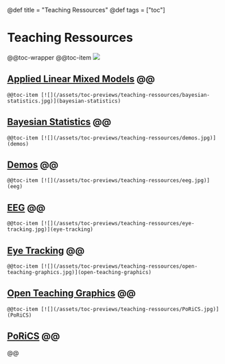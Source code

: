 @def title = "Teaching Ressources" 
@def tags = ["toc"] 
# Teaching Ressources

@@toc-wrapper
	@@toc-item [![](/assets/toc-previews/teaching-ressources/applied-linear-mixed-models.jpg)](applied-linear-mixed-models)
 ## [Applied Linear Mixed Models](applied-linear-mixed-models) @@
	@@toc-item [![](/assets/toc-previews/teaching-ressources/bayesian-statistics.jpg)](bayesian-statistics)
 ## [Bayesian Statistics](bayesian-statistics) @@
	@@toc-item [![](/assets/toc-previews/teaching-ressources/demos.jpg)](demos)
 ## [Demos](demos) @@
	@@toc-item [![](/assets/toc-previews/teaching-ressources/eeg.jpg)](eeg)
 ## [EEG](eeg) @@
	@@toc-item [![](/assets/toc-previews/teaching-ressources/eye-tracking.jpg)](eye-tracking)
 ## [Eye Tracking](eye-tracking) @@
	@@toc-item [![](/assets/toc-previews/teaching-ressources/open-teaching-graphics.jpg)](open-teaching-graphics)
 ## [Open Teaching Graphics](open-teaching-graphics) @@
	@@toc-item [![](/assets/toc-previews/teaching-ressources/PoRiCS.jpg)](PoRiCS)
 ## [PoRiCS](PoRiCS) @@
@@
